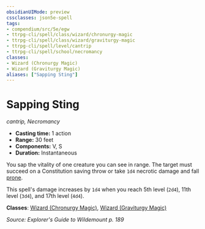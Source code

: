 ```yaml
---
obsidianUIMode: preview
cssclasses: json5e-spell
tags:
- compendium/src/5e/egw
- ttrpg-cli/spell/class/wizard/chronurgy-magic
- ttrpg-cli/spell/class/wizard/graviturgy-magic
- ttrpg-cli/spell/level/cantrip
- ttrpg-cli/spell/school/necromancy
classes:
- Wizard (Chronurgy Magic)
- Wizard (Graviturgy Magic)
aliases: ["Sapping Sting"]
---
```

# Sapping Sting
*cantrip, Necromancy*  

- **Casting time:** 1 action
- **Range:** 30 feet
- **Components:** V, S
- **Duration:** Instantaneous

You sap the vitality of one creature you can see in range. The target must succeed on a Constitution saving throw or take `1d4` necrotic damage and fall [prone](/3-Mechanics/CLI/rules/conditions.md#prone).

This spell's damage increases by `1d4` when you reach 5th level (`2d4`), 11th level (`3d4`), and 17th level (`4d4`).

**Classes**: [Wizard (Chronurgy Magic)](/3-Mechanics/CLI/classes/wizard-chronurgy-magic-egw.md), [Wizard (Graviturgy Magic)](/3-Mechanics/CLI/classes/wizard-graviturgy-magic-egw.md)

*Source: Explorer's Guide to Wildemount p. 189*